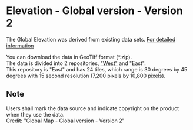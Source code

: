 # Elevation - Global version - Version 2

The Global Elevation was derived from existing data sets. [For detailed information](https://globalmaps.github.io/el.html)

You can download the data in GeoTiff format (*.zip).  
The data is divided into 2 repositories, ["West"](https://github.com/globalmaps/gm_el_v2_west/) and "East".  
This repository is "East" and has 24 tiles, which range is 30 degrees by 45 degrees with 15 second resolution (7,200 pixels by 10,800 pixels).

## Note
Users shall mark the data source and indicate copyright on the product when they use the data.  
Credit: "Global Map - Global version - Version 2"  
